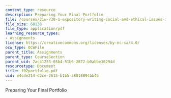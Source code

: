 ```yaml
---
content_type: resource
description: Preparing Your Final Portfolio
file: /courses/21w-730-1-expository-writing-social-and-ethical-issues-in-print-photography-and-film-fall-2005/e4cde214d2ce2615b1b558018894bb46_f02portfolio.pdf
file_size: 60138
file_type: application/pdf
learning_resource_types:
- Assignments
license: https://creativecommons.org/licenses/by-nc-sa/4.0/
ocw_type: OCWFile
parent_title: Assignments
parent_type: CourseSection
parent_uid: 2ac41253-05b4-51b6-2872-b0abbe36294d
resourcetype: Document
title: f02portfolio.pdf
uid: e4cde214-d2ce-2615-b1b5-58018894bb46
---
```

Preparing Your Final Portfolio